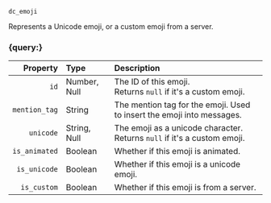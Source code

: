`dc_emoji`

Represents a Unicode emoji, or a custom emoji from a server.


### {query:}

|      Property | Type         | Description                                                                 |
|--------------:|:-------------|:----------------------------------------------------------------------------|
|          `id` | Number, Null | The ID of this emoji.<br>Returns `null` if it's a custom emoji.             |
| `mention_tag` | String       | The mention tag for the emoji. Used to insert the emoji into messages.      |
|     `unicode` | String, Null | The emoji as a unicode character.<br>Returns `null` if it's a custom emoji. |
| `is_animated` | Boolean      | Whether if this emoji is animated.                                          |
|  `is_unicode` | Boolean      | Whether if this emoji is a unicode emoji.                                   |
|   `is_custom` | Boolean      | Whether if this emoji is from a server.                                     |